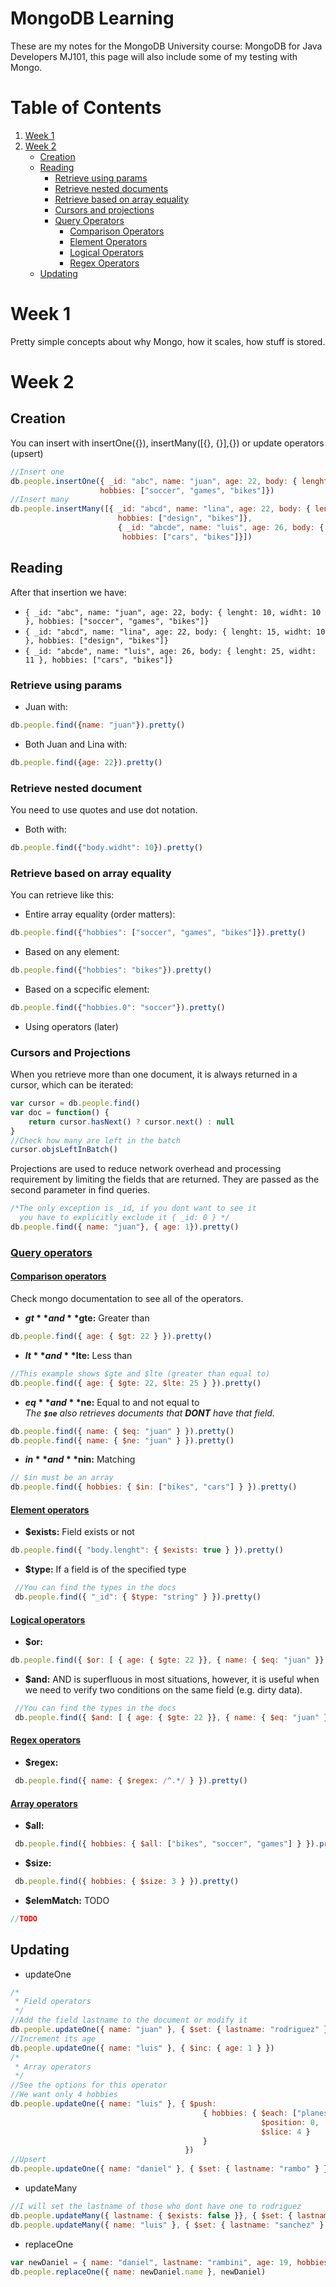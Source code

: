 # MongoDB Learning

These are my notes for the MongoDB University course: MongoDB for Java Developers MJ101, this page will also include some of my testing with Mongo.

# Table of Contents
1. [Week 1](#week-1)
2. [Week 2](#week-2)
    * [Creation](#creation)
    * [Reading](#reading)
        * [Retrieve using params](#retrieve-using-params)
        * [Retrieve nested documents](#retrieve-nested-documents)
        * [Retrieve based on array equality](#retrieve-based-on-array-equality)
        * [Cursors and projections](#cursors-and-projections)
        * [Query Operators](#query-operators)
            * [Comparison Operators](#comparison-operators)
            * [Element Operators](#element-operators)
            * [Logical Operators](#logical-operators)
            * [Regex Operators](#regex-operators)
    * [Updating](#updating)
    

# Week 1
Pretty simple concepts about why Mongo, how it scales, how stuff is stored.

# Week 2

## Creation

You can insert with insertOne({<document>}), insertMany([{<doc1>}, {<doc2>}],{<options>}) or update operators (upsert)

```javascript
//Insert one
db.people.insertOne({ _id: "abc", name: "juan", age: 22, body: { lenght: 10, widht: 10 }, 
                    hobbies: ["soccer", "games", "bikes"]})
//Insert many
db.people.insertMany([{ _id: "abcd", name: "lina", age: 22, body: { lenght: 15, widht: 10 }, 
                        hobbies: ["design", "bikes"]}, 
                        { _id: "abcde", name: "luis", age: 26, body: { lenght: 25, widht: 11 }, 
                         hobbies: ["cars", "bikes"]}])
```

## Reading

After that insertion we have:

* `{ _id: "abc", name: "juan", age: 22, body: { lenght: 10, widht: 10 }, hobbies: ["soccer", "games", "bikes"]}`
* `{ _id: "abcd", name: "lina", age: 22, body: { lenght: 15, widht: 10 }, hobbies: ["design", "bikes"]}`
* `{ _id: "abcde", name: "luis", age: 26, body: { lenght: 25, widht: 11 }, hobbies: ["cars", "bikes"]}`

### Retrieve using params
* Juan with:<br> 
```javascript
db.people.find({name: "juan"}).pretty()
```

* Both Juan and Lina with:<br> 
```javascript
db.people.find({age: 22}).pretty()
```

### Retrieve nested document
You need to use quotes and use dot notation.
* Both with: <br>
```javascript
db.people.find({"body.widht": 10}).pretty()
```

### Retrieve based on array equality
You can retrieve like this:
* Entire array equality (order matters):
```javascript
db.people.find({"hobbies": ["soccer", "games", "bikes"]}).pretty()
```
* Based on any element:
```javascript
db.people.find({"hobbies": "bikes"}).pretty()
```
* Based on a scpecific element:
```javascript
db.people.find({"hobbies.0": "soccer"}).pretty()
```
* Using operators (later)

### Cursors and Projections

When you retrieve more than one document, it is always returned in a cursor, which can be iterated:
```javascript
var cursor = db.people.find() 
var doc = function() { 
    return cursor.hasNext() ? cursor.next() : null
}
//Check how many are left in the batch
cursor.objsLeftInBatch()
```
Projections are used to reduce network overhead and processing requirement by limiting the fields that are returned. They are passed as the second parameter in find queries.
```javascript
/*The only exception is _id, if you dont want to see it
  you have to explicitly exclude it { _id: 0 } */
db.people.find({ name: "juan"}, { age: 1}).pretty()
```

### [Query operators](https://docs.mongodb.com/manual/reference/operator/)

#### [Comparison operators](https://docs.mongodb.com/manual/reference/operator/query-comparison/)
Check mongo documentation to see all of the operators.

* **$gt** and **$gte:** Greater than
```javascript
db.people.find({ age: { $gt: 22 } }).pretty()
```
* **$lt** and **$lte:** Less than 
```javascript
//This example shows $gte and $lte (greater than equal to)
db.people.find({ age: { $gte: 22, $lte: 25 } }).pretty()
```

* **$eq** and **$ne:** Equal to and not equal to <br>
 _The **`$ne`** also retrieves documents that **DONT** have that field._

 ```javascript
 db.people.find({ name: { $eq: "juan" } }).pretty()
 db.people.find({ name: { $ne: "juan" } }).pretty()
 ```
* **$in** and **$nin:** Matching
 ```javascript
 // $in must be an array
 db.people.find({ hobbies: { $in: ["bikes", "cars"] } }).pretty()
 ```
 
 #### [Element operators](https://docs.mongodb.com/manual/reference/operator/query/#element)
 
* **$exists:** Field exists or not
 ```javascript
 db.people.find({ "body.lenght": { $exists: true } }).pretty()
 ```
* **$type:** If a field is of the specified type
 ```javascript
  //You can find the types in the docs
  db.people.find({ "_id": { $type: "string" } }).pretty()
 ```

 #### [Logical operators](https://docs.mongodb.com/manual/reference/operator/query/#logical)
 
 * **$or:**
  ```javascript
  db.people.find({ $or: [ { age: { $gte: 22 }}, { name: { $eq: "juan" }} ] }).pretty()
  ```
 * **$and:** AND is superfluous in most situations, however, it is useful when we need to verify two conditions on the same field (e.g. dirty data).
  ```javascript
   //You can find the types in the docs
   db.people.find({ $and: [ { age: { $gte: 22 }}, { name: { $eq: "juan" }} ] }).pretty()
  ```
 #### [Regex operators](https://docs.mongodb.com/manual/reference/operator/query/#evaluation)
 
  * **$regex:** 
   ```javascript
    db.people.find({ name: { $regex: /^.*/ } }).pretty()
   ```
  
#### [Array operators](https://docs.mongodb.com/manual/reference/operator/query-array/)

  * **$all:** 
   ```javascript
    db.people.find({ hobbies: { $all: ["bikes", "soccer", "games"] } }).pretty()
   ```

  * **$size:** 
   ```javascript
    db.people.find({ hobbies: { $size: 3 } }).pretty()
   ```
   
  * **$elemMatch:** TODO
   ```javascript
   //TODO    
   ```
## Updating
 * updateOne
 ```javascript
 /*
  * Field operators
  */
 //Add the field lastname to the document or modify it
 db.people.updateOne({ name: "juan" }, { $set: { lastname: "rodriguez" } })
 //Increment its age
 db.people.updateOne({ name: "luis" }, { $inc: { age: 1 } })
 /*
  * Array operators
  */
 //See the options for this operator
 //We want only 4 hobbies 
 db.people.updateOne({ name: "luis" }, { $push: 
                                            { hobbies: { $each: ["planes", "dancing"], 
                                                         $position: 0,
                                                         $slice: 4 } 
                                            } 
                                        })
 //Upsert
 db.people.updateOne({ name: "daniel" }, { $set: { lastname: "rambo" } }, { upsert: true })
 ```
 * updateMany
  ```javascript
  //I will set the lastname of those who dont have one to rodriguez
  db.people.updateMany({ lastname: { $exists: false }}, { $set: { lastname: "rodriguez" } })
  db.people.updateMany({ name: "luis" }, { $set: { lastname: "sanchez" } })
  ```
 
 * replaceOne
 ```javascript
 var newDaniel = { name: "daniel", lastname: "rambini", age: 19, hobbies: ["nothing"], body: { lenght: 10, widht: 10 }}
 db.people.replaceOne({ name: newDaniel.name }, newDaniel)
 ```
    